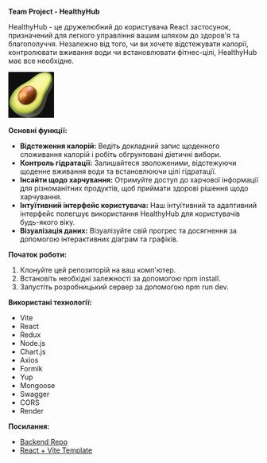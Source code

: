 **Team Project - HealthyHub**

HealthyHub - це дружелюбний до користувача React застосунок, призначений для легкого управління вашим шляхом до здоров'я та благополуччя. Незалежно від того, чи ви хочете відстежувати калорії, контролювати вживання води чи встановлювати фітнес-цілі, HealthyHub має все необхідне.

![HealthyHub Logo](public/logo.png)


**Основні функції:**

- **Відстеження калорій:** Ведіть докладний запис щоденного споживання калорій і робіть обгрунтовані діетичні вибори.
- **Контроль гідратації:** Залишайтеся зволоженими, відстежуючи щоденне вживання води та встановлюючи цілі гідратації.
- **Інсайти щодо харчування:** Отримуйте доступ до харчової інформації для різноманітних продуктів, щоб приймати здорові рішення щодо харчування.
- **Інтуїтивний інтерфейс користувача:** Наш інтуїтивний та адаптивний інтерфейс полегшує використання HealthyHub для користувачів будь-якого віку.
- **Візуалізація даних:** Візуалізуйте свій прогрес та досягнення за допомогою інтерактивних діаграм та графіків.


**Початок роботи:**
1. Клонуйте цей репозиторій на ваш комп'ютер.
2. Встановіть необхідні залежності за допомогою npm install.
3. Запустіть розробницький сервер за допомогою npm run dev.


**Використані технології:**
- Vite
- React
- Redux
- Node.js
- Chart.js
- Axios
- Formik
- Yup
- Mongoose
- Swagger
- CORS
- Render


**Посилання:**
- [Backend Repo](https://github.com/Svitlana-Ivanchuk/Food_diary_Backend)
- [React + Vite Template](https://github.com/IvettaGoIT/react_vite)